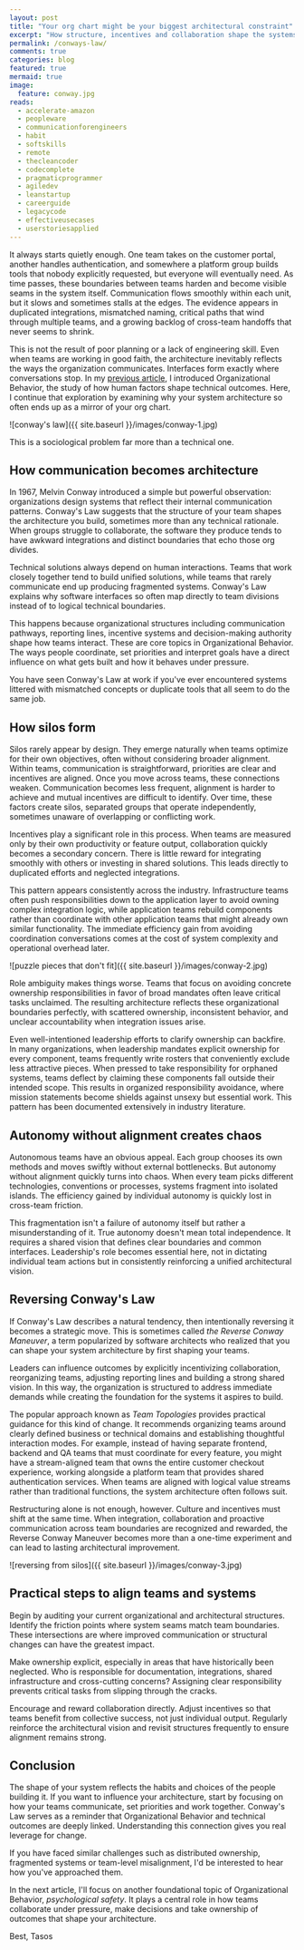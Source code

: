 ```yaml
---
layout: post
title: "Your org chart might be your biggest architectural constraint"
excerpt: "How structure, incentives and collaboration shape the systems we build"
permalink: /conways-law/
comments: true
categories: blog
featured: true
mermaid: true
image:
  feature: conway.jpg
reads:
  - accelerate-amazon
  - peopleware
  - communicationforengineers
  - habit
  - softskills
  - remote
  - thecleancoder
  - codecomplete
  - pragmaticprogrammer
  - agiledev
  - leanstartup
  - careerguide
  - legacycode
  - effectiveusecases
  - userstoriesapplied
---
```


It always starts quietly enough. One team takes on the customer portal, another handles authentication, and somewhere a platform group builds tools that nobody explicitly requested, but everyone will eventually need. As time passes, these boundaries between teams harden and become visible seams in the system itself. Communication flows smoothly within each unit, but it slows and sometimes stalls at the edges. The evidence appears in duplicated integrations, mismatched naming, critical paths that wind through multiple teams, and a growing backlog of cross-team handoffs that never seems to shrink.

This is not the result of poor planning or a lack of engineering skill. Even when teams are working in good faith, the architecture inevitably reflects the ways the organization communicates. Interfaces form exactly where conversations stop. In my [previous article](https://blog.drinkbird.com/organizational-behavior/), I introduced Organizational Behavior, the study of how human factors shape technical outcomes. Here, I continue that exploration by examining why your system architecture so often ends up as a mirror of your org chart.

![conway's law]({{ site.baseurl }}/images/conway-1.jpg)


This is a sociological problem far more than a technical one.

## How communication becomes architecture

In 1967, Melvin Conway introduced a simple but powerful observation: organizations design systems that reflect their internal communication patterns. Conway's Law suggests that the structure of your team shapes the architecture you build, sometimes more than any technical rationale. When groups struggle to collaborate, the software they produce tends to have awkward integrations and distinct boundaries that echo those org divides.

Technical solutions always depend on human interactions. Teams that work closely together tend to build unified solutions, while teams that rarely communicate end up producing fragmented systems. Conway's Law explains why software interfaces so often map directly to team divisions instead of to logical technical boundaries.

This happens because organizational structures including communication pathways, reporting lines, incentive systems and decision-making authority shape how teams interact. These are core topics in Organizational Behavior. The ways people coordinate, set priorities and interpret goals have a direct influence on what gets built and how it behaves under pressure.

You have seen Conway's Law at work if you've ever encountered systems littered with mismatched concepts or duplicate tools that all seem to do the same job.

## How silos form

Silos rarely appear by design. They emerge naturally when teams optimize for their own objectives, often without considering broader alignment. Within teams, communication is straightforward, priorities are clear and incentives are aligned. Once you move across teams, these connections weaken. Communication becomes less frequent, alignment is harder to achieve and mutual incentives are difficult to identify. Over time, these factors create silos, separated groups that operate independently, sometimes unaware of overlapping or conflicting work.

Incentives play a significant role in this process. When teams are measured only by their own productivity or feature output, collaboration quickly becomes a secondary concern. There is little reward for integrating smoothly with others or investing in shared solutions. This leads directly to duplicated efforts and neglected integrations.

This pattern appears consistently across the industry. Infrastructure teams often push responsibilities down to the application layer to avoid owning complex integration logic, while application teams rebuild components rather than coordinate with other application teams that might already own similar functionality. The immediate efficiency gain from avoiding coordination conversations comes at the cost of system complexity and operational overhead later.

![puzzle pieces that don't fit]({{ site.baseurl }}/images/conway-2.jpg)

Role ambiguity makes things worse. Teams that focus on avoiding concrete ownership responsibilities in favor of broad mandates often leave critical tasks unclaimed. The resulting architecture reflects these organizational boundaries perfectly, with scattered ownership, inconsistent behavior, and unclear accountability when integration issues arise.

Even well-intentioned leadership efforts to clarify ownership can backfire. In many organizations, when leadership mandates explicit ownership for every component, teams frequently write rosters that conveniently exclude less attractive pieces. When pressed to take responsibility for orphaned systems, teams deflect by claiming these components fall outside their intended scope. This results in organized responsibility avoidance, where mission statements become shields against unsexy but essential work. This pattern has been documented extensively in industry literature.

## Autonomy without alignment creates chaos

Autonomous teams have an obvious appeal. Each group chooses its own methods and moves swiftly without external bottlenecks. But autonomy without alignment quickly turns into chaos. When every team picks different technologies, conventions or processes, systems fragment into isolated islands. The efficiency gained by individual autonomy is quickly lost in cross-team friction.

This fragmentation isn't a failure of autonomy itself but rather a misunderstanding of it. True autonomy doesn't mean total independence. It requires a shared vision that defines clear boundaries and common interfaces. Leadership's role becomes essential here, not in dictating individual team actions but in consistently reinforcing a unified architectural vision.

## Reversing Conway's Law

If Conway's Law describes a natural tendency, then intentionally reversing it becomes a strategic move. This is sometimes called *the Reverse Conway Maneuver*, a term popularized by software architects who realized that you can shape your system architecture by first shaping your teams.

Leaders can influence outcomes by explicitly incentivizing collaboration, reorganizing teams, adjusting reporting lines and building a strong shared vision. In this way, the organization is structured to address immediate demands while creating the foundation for the systems it aspires to build.

The popular approach known as *Team Topologies* provides practical guidance for this kind of change. It recommends organizing teams around clearly defined business or technical domains and establishing thoughtful interaction modes. For example, instead of having separate frontend, backend and QA teams that must coordinate for every feature, you might have a stream-aligned team that owns the entire customer checkout experience, working alongside a platform team that provides shared authentication services. When teams are aligned with logical value streams rather than traditional functions, the system architecture often follows suit.

Restructuring alone is not enough, however. Culture and incentives must shift at the same time. When integration, collaboration and proactive communication across team boundaries are recognized and rewarded, the Reverse Conway Maneuver becomes more than a one-time experiment and can lead to lasting architectural improvement.

![reversing from silos]({{ site.baseurl }}/images/conway-3.jpg)

## Practical steps to align teams and systems

Begin by auditing your current organizational and architectural structures. Identify the friction points where system seams match team boundaries. These intersections are where improved communication or structural changes can have the greatest impact.

Make ownership explicit, especially in areas that have historically been neglected. Who is responsible for documentation, integrations, shared infrastructure and cross-cutting concerns? Assigning clear responsibility prevents critical tasks from slipping through the cracks.

Encourage and reward collaboration directly. Adjust incentives so that teams benefit from collective success, not just individual output. Regularly reinforce the architectural vision and revisit structures frequently to ensure alignment remains strong.

## Conclusion

The shape of your system reflects the habits and choices of the people building it. If you want to influence your architecture, start by focusing on how your teams communicate, set priorities and work together. Conway's Law serves as a reminder that Organizational Behavior and technical outcomes are deeply linked. Understanding this connection gives you real leverage for change.

If you have faced similar challenges such as distributed ownership, fragmented systems or team-level misalignment, I'd be interested to hear how you've approached them.

In the next article, I'll focus on another foundational topic of Organizational Behavior, *psychological safety*. It plays a central role in how teams collaborate under pressure, make decisions and take ownership of outcomes that shape your architecture.

Best,
Tasos

